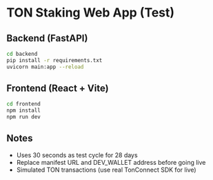 
# TON Staking Web App (Test)

## Backend (FastAPI)

```bash
cd backend
pip install -r requirements.txt
uvicorn main:app --reload
```

## Frontend (React + Vite)

```bash
cd frontend
npm install
npm run dev
```

## Notes

- Uses 30 seconds as test cycle for 28 days
- Replace manifest URL and DEV_WALLET address before going live
- Simulated TON transactions (use real TonConnect SDK for live)
